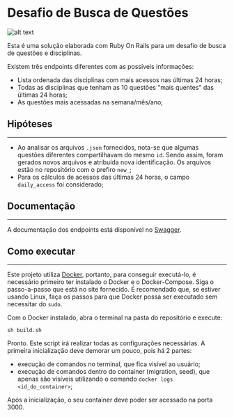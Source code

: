 # Desafio de Busca de Questões 
![alt text](https://github.com/sifthedog/questions-challenge/blob/master/pic.png?raw=true)

Esta é uma solução elaborada com Ruby On Rails para um desafio de busca de questões e disciplinas. 

Existem três endpoints diferentes com as possíveis informações:
- Lista ordenada das disciplinas com mais acessos nas últimas 24 horas;
- Todas as disciplinas que tenham as 10 questões "mais quentes" das últimas 24 horas;
- As questões mais acessadas na semana/mês/ano;

## Hipóteses
---
- Ao analisar os arquivos `.json` fornecidos, nota-se que algumas questões diferentes compartilhavam do mesmo `id`. Sendo assim, foram gerados novos arquivos e atribuída nova identificação. Os arquivos estão no repositório com o prefiro `new_`;
- Para os cálculos de acessos das últimas 24 horas, o campo `daily_access` foi considerado;

## Documentação
---
A documentação dos endpoints está disponível no [Swagger](https://app.swaggerhub.com/apis-docs/joaofernandes/Questions/v0.0.1).

## Como executar
---
Este projeto utiliza [Docker](https://www.docker.com/), portanto, para conseguir executá-lo, é necessário primeiro ter instalado o Docker e o Docker-Compose. Siga o passo-a-passo que está no site fornecido. É recomendado que, se estiver usando Linux, faça os passos para que Docker possa ser executado sem necessitar do `sudo`.

Com o Docker instalado, abra o terminal na pasta do repositório e execute:

`sh build.sh`

Pronto. Este script irá realizar todas as configurações necessárias. A primeira inicialização deve demorar um pouco, pois há 2 partes:
- execução de comandos no terminal, que fica visível ao usuário;
- execução de comandos dentro do container (migration, seed), que apenas são visíveis utilizando o comando `docker logs <id_do_container>`;

Após a inicialização, o seu container deve poder ser acessado na porta 3000. 
